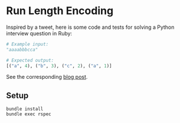 # Run Length Encoding

Inspired by a tweet, here is some code and tests for solving a Python interview question in Ruby:

```python
# Example input:
"aaaabbbcca"

# Expected output:
[("a", 4), ("b", 3), ("c", 2), ("a", 1)]
```

See the corresponding [blog post](https://danielabaron.me/blog/python-interview-question-in-ruby/).

## Setup

```
bundle install
bundle exec rspec
```